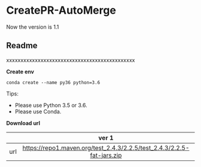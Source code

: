 # CreatePR-AutoMerge

Now the version is 1.1
## **Readme**
xxxxxxxxxxxxxxxxxxxxxxxxxxxxxxxxxxxxxxxxxxxxx

**Create env**
```
conda create --name py36 python=3.6
```

Tips:
* Please use Python 3.5 or 3.6.
* Please use Conda.


**Download url**

|           | ver 1 | ver 2 |
| :-------: | :---------: | :--------------------------: |
| url | https://repo1.maven.org/test_2.4.3/2.2.5/test_2.4.3/2.2.5-fat-jars.zip | https://oss.sonatype.org/content/repositories/snapshots/com/test/test_2.4.3/2.2.5-SNAPSHOT/ |
